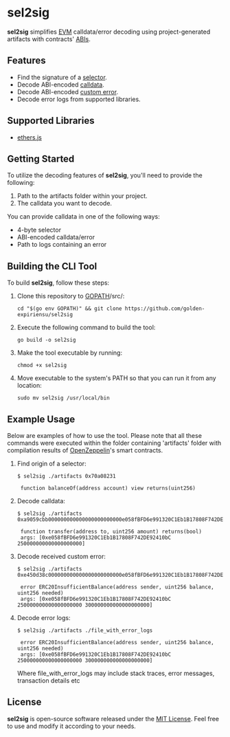 # sel2sig

**sel2sig** simplifies [EVM](https://ethereum.org/en/developers/docs/evm/) calldata/error decoding using project-generated artifacts with contracts' [ABIs](https://docs.soliditylang.org/en/latest/abi-spec.html).

## Features

- Find the signature of a [selector](https://docs.soliditylang.org/en/latest/abi-spec.html#function-selector).
- Decode ABI-encoded [calldata](https://docs.soliditylang.org/en/latest/abi-spec.html#argument-encoding).
- Decode ABI-encoded [custom error](https://docs.soliditylang.org/en/latest/abi-spec.html#errors).
- Decode error logs from supported libraries.

## Supported Libraries

- [ethers.js](https://docs.ethers.org/v5/)

## Getting Started

To utilize the decoding features of **sel2sig**, you'll need to provide the following:

1. Path to the artifacts folder within your project.
2. The calldata you want to decode.

You can provide calldata in one of the following ways:

- 4-byte selector
- ABI-encoded calldata/error
- Path to logs containing an error

## Building the CLI Tool

To build **sel2sig**, follow these steps:

1. Clone this repository to [GOPATH](https://pkg.go.dev/cmd/go#hdr-GOPATH_environment_variable)/src/:

   ```
   cd "$(go env GOPATH)" && git clone https://github.com/golden-expiriensu/sel2sig
   ```

2. Execute the following command to build the tool:

   ```
   go build -o sel2sig
   ```

3. Make the tool executable by running:

   ```
   chmod +x sel2sig
   ```

4. Move executable to the system's PATH so that you can run it from any location:

   ```
   sudo mv sel2sig /usr/local/bin
   ```

## Example Usage

Below are examples of how to use the tool. Please note that all these commands were executed within the folder containing 'artifacts' folder with compilation results of [OpenZeppelin](https://github.com/OpenZeppelin/openzeppelin-contracts/tree/master)'s smart contracts.

1. Find origin of a selector:

   ```
   $ sel2sig ./artifacts 0x70a08231
   
    function balanceOf(address account) view returns(uint256)
   ```

2. Decode calldata:

   ```
   $ sel2sig ./artifacts 0xa9059cbb000000000000000000000000e058fBFD6e991320C1Eb1B17808F742DE92410bC00000000000000000000000000000000000000000000000d8d726b7177a80000

    function transfer(address to, uint256 amount) returns(bool)
    args: [0xe058fBFD6e991320C1Eb1B17808F742DE92410bC 250000000000000000000]
   ```
3. Decode received custom error:

   ```
   $ sel2sig ./artifacts 0xe450d38c000000000000000000000000e058fBFD6e991320C1Eb1B17808F742DE92410bC00000000000000000000000000000000000000000000000d8d726b7177a8000000000000000000000000000000000000000000000000001043561a8829300000

    error ERC20InsufficientBalance(address sender, uint256 balance, uint256 needed)
    args: [0xe058fBFD6e991320C1Eb1B17808F742DE92410bC 250000000000000000000 300000000000000000000]
   ```
4. Decode error logs:

   ```
   $ sel2sig ./artifacts ./file_with_error_logs

    error ERC20InsufficientBalance(address sender, uint256 balance, uint256 needed)
    args: [0xe058fBFD6e991320C1Eb1B17808F742DE92410bC 250000000000000000000 300000000000000000000]
   ```
   Where file_with_error_logs may include stack traces, error messages, transaction details etc

## License

**sel2sig** is open-source software released under the [MIT License](LICENSE). Feel free to use and modify it according to your needs.
